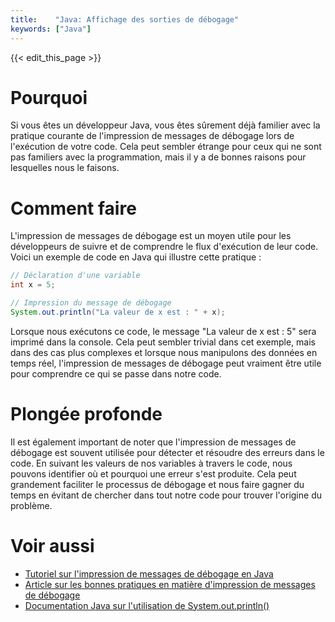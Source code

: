 ```yaml
---
title:    "Java: Affichage des sorties de débogage"
keywords: ["Java"]
---
```


{{< edit_this_page >}}

# Pourquoi
Si vous êtes un développeur Java, vous êtes sûrement déjà familier avec la pratique courante de l'impression de messages de débogage lors de l'exécution de votre code. Cela peut sembler étrange pour ceux qui ne sont pas familiers avec la programmation, mais il y a de bonnes raisons pour lesquelles nous le faisons.

# Comment faire
L'impression de messages de débogage est un moyen utile pour les développeurs de suivre et de comprendre le flux d'exécution de leur code. Voici un exemple de code en Java qui illustre cette pratique :

```java
// Déclaration d'une variable
int x = 5;

// Impression du message de débogage
System.out.println("La valeur de x est : " + x);
```

Lorsque nous exécutons ce code, le message "La valeur de x est : 5" sera imprimé dans la console. Cela peut sembler trivial dans cet exemple, mais dans des cas plus complexes et lorsque nous manipulons des données en temps réel, l'impression de messages de débogage peut vraiment être utile pour comprendre ce qui se passe dans notre code.

# Plongée profonde
Il est également important de noter que l'impression de messages de débogage est souvent utilisée pour détecter et résoudre des erreurs dans le code. En suivant les valeurs de nos variables à travers le code, nous pouvons identifier où et pourquoi une erreur s'est produite. Cela peut grandement faciliter le processus de débogage et nous faire gagner du temps en évitant de chercher dans tout notre code pour trouver l'origine du problème.

# Voir aussi
- [Tutoriel sur l'impression de messages de débogage en Java](https://openclassrooms.com/fr/courses/1871271-decouvrez-les-listen-reagissez-aux-evenements/1871751-imprimer-des-messages-pour-deboguer)
- [Article sur les bonnes pratiques en matière d'impression de messages de débogage](https://medium.com/craft-academy/printing-debug-messages-in-java-f7f36499f692)
- [Documentation Java sur l'utilisation de System.out.println()](https://docs.oracle.com/javase/7/docs/api/java/io/PrintStream.html#println())